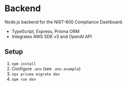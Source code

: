 # Backend

Node.js backend for the NIST-800 Compliance Dashboard.

- TypeScript, Express, Prisma ORM
- Integrates AWS SDK v3 and OpenAI API

## Setup
1. `npm install`
2. Configure `.env` (see `.env.example`)
3. `npx prisma migrate dev`
4. `npm run dev`
